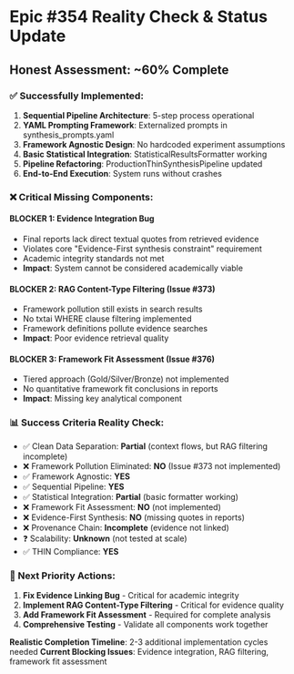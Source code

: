 # Epic #354 Reality Check & Status Update

## Honest Assessment: ~60% Complete

### ✅ Successfully Implemented:
1. **Sequential Pipeline Architecture**: 5-step process operational
2. **YAML Prompting Framework**: Externalized prompts in synthesis_prompts.yaml
3. **Framework Agnostic Design**: No hardcoded experiment assumptions
4. **Basic Statistical Integration**: StatisticalResultsFormatter working
5. **Pipeline Refactoring**: ProductionThinSynthesisPipeline updated
6. **End-to-End Execution**: System runs without crashes

### ❌ Critical Missing Components:

#### **BLOCKER 1: Evidence Integration Bug**
- Final reports lack direct textual quotes from retrieved evidence
- Violates core "Evidence-First synthesis constraint" requirement
- Academic integrity standards not met
- **Impact**: System cannot be considered academically viable

#### **BLOCKER 2: RAG Content-Type Filtering (Issue #373)**
- Framework pollution still exists in search results
- No txtai WHERE clause filtering implemented
- Framework definitions pollute evidence searches
- **Impact**: Poor evidence retrieval quality

#### **BLOCKER 3: Framework Fit Assessment (Issue #376)**
- Tiered approach (Gold/Silver/Bronze) not implemented
- No quantitative framework fit conclusions in reports
- **Impact**: Missing key analytical component

### 📊 Success Criteria Reality Check:
- ✅ Clean Data Separation: **Partial** (context flows, but RAG filtering incomplete)
- ❌ Framework Pollution Eliminated: **NO** (Issue #373 not implemented)
- ✅ Framework Agnostic: **YES**
- ✅ Sequential Pipeline: **YES**
- ✅ Statistical Integration: **Partial** (basic formatter working)
- ❌ Framework Fit Assessment: **NO** (not implemented)
- ❌ Evidence-First Synthesis: **NO** (missing quotes in reports)
- ❌ Provenance Chain: **Incomplete** (evidence not linked)
- ❓ Scalability: **Unknown** (not tested at scale)
- ✅ THIN Compliance: **YES**

### 🚨 Next Priority Actions:
1. **Fix Evidence Linking Bug** - Critical for academic integrity
2. **Implement RAG Content-Type Filtering** - Critical for evidence quality
3. **Add Framework Fit Assessment** - Required for complete analysis
4. **Comprehensive Testing** - Validate all components work together

**Realistic Completion Timeline**: 2-3 additional implementation cycles needed
**Current Blocking Issues**: Evidence integration, RAG filtering, framework fit assessment
